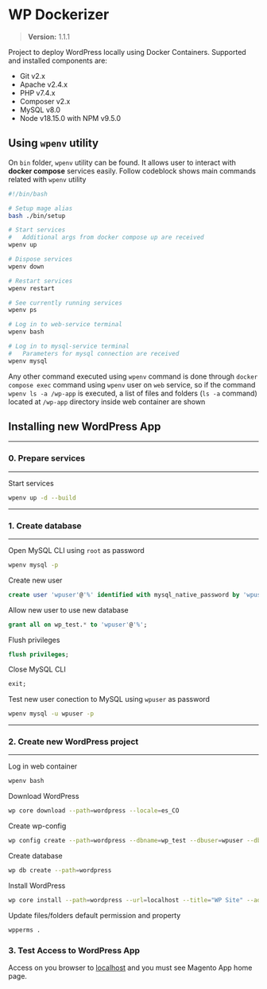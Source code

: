 # WP Dockerizer

> **Version:** 1.1.1

Project to deploy WordPress locally using Docker Containers. Supported and installed components are:

- Git v2.x
- Apache v2.4.x
- PHP v7.4.x
- Composer v2.x
- MySQL v8.0
- Node v18.15.0 with NPM v9.5.0

## Using `wpenv` utility

On `bin` folder, `wpenv` utility can be found. It allows user to interact with **docker compose** services easily. Follow codeblock shows main commands related with `wpenv` utility

```bash
#!/bin/bash

# Setup mage alias
bash ./bin/setup

# Start services
#   Additional args from docker compose up are received
wpenv up

# Dispose services
wpenv down

# Restart services
wpenv restart

# See currently running services
wpenv ps

# Log in to web-service terminal
wpenv bash

# Log in to mysql-service terminal
#   Parameters for mysql connection are received
wpenv mysql
```

Any other command executed using `wpenv` command is done through `docker compose exec` command using `wpenv` user on `web` service, so if the command `wpenv ls -a /wp-app` is executed, a list of files and folders (`ls -a` command) located at `/wp-app` directory inside web container are shown

## Installing new WordPress App

---

### 0. Prepare services

---

Start services

```bash
wpenv up -d --build
```

---

### 1. Create database

---

Open MySQL CLI using `root` as password

```bash
wpenv mysql -p
```

Create new user

```sql
create user 'wpuser'@'%' identified with mysql_native_password by 'wpuser';
```

Allow new user to use new database

```sql
grant all on wp_test.* to 'wpuser'@'%';
```

Flush privileges

```sql
flush privileges;
```

Close MySQL CLI

```sql
exit;
```

Test new user conection to MySQL using `wpuser` as password

```bash
wpenv mysql -u wpuser -p
```

---

### 2. Create new WordPress project

---

Log in web container

```bash
wpenv bash
```

Download WordPress

```bash
wp core download --path=wordpress --locale=es_CO
```

Create wp-config

```bash
wp config create --path=wordpress --dbname=wp_test --dbuser=wpuser --dbhost=db --prompt=dbpass
```

Create database

```bash
wp db create --path=wordpress
```

Install WordPress

```bash
wp core install --path=wordpress --url=localhost --title="WP Site" --admin_user=wpadmin --admin_password=wpadmin --admin_email=admin@sample.com --locale=es_CO --skip-email
```

Update files/folders default permission and property

```bash
wpperms .
```

### 3. Test Access to WordPress App

Access on you browser to [localhost](http://localhost) and you must see Magento App home page.
